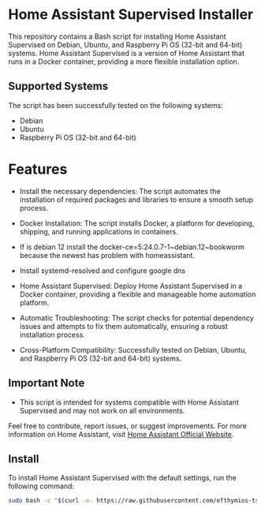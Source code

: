 # Home Assistant Supervised Installer

This repository contains a Bash script for installing Home Assistant Supervised on Debian, Ubuntu, and Raspberry Pi OS (32-bit and 64-bit) systems. Home Assistant Supervised is a version of Home Assistant that runs in a Docker container, providing a more flexible installation option.

## Supported Systems

The script has been successfully tested on the following systems:
- Debian
- Ubuntu
- Raspberry Pi OS (32-bit and 64-bit)

# Features
- Install the necessary dependencies: The script automates the installation of required packages and libraries to ensure a smooth setup process.

- Docker Installation: The script installs Docker, a platform for developing, shipping, and running applications in containers.

- If is debian 12 install the docker-ce=5:24.0.7-1~debian.12~bookworm because the newest has problem with homeassistant.

- Install systemd-resolved and configure google dns

- Home Assistant Supervised: Deploy Home Assistant Supervised in a Docker container, providing a flexible and manageable home automation platform.

- Automatic Troubleshooting: The script checks for potential dependency issues and attempts to fix them automatically, ensuring a robust installation process.

- Cross-Platform Compatibility: Successfully tested on Debian, Ubuntu, and Raspberry Pi OS (32-bit and 64-bit) systems.

## Important Note

- This script is intended for systems compatible with Home Assistant Supervised and may not work on all environments.

Feel free to contribute, report issues, or suggest improvements. For more information on Home Assistant, visit [Home Assistant Official Website](https://www.home-assistant.io/).

## Install

To install Home Assistant Supervised with the default settings, run the following command:

```bash
sudo bash -c "$(curl -o- https://raw.githubusercontent.com/efthymios-tserepas/homeassistant_supervised/main/ha.sh)"

